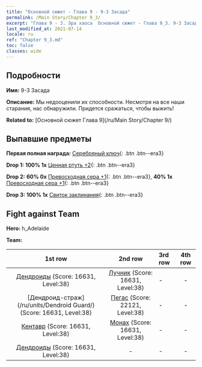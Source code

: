 ```yaml
---
title: "Основной сюжет - Глава 9 - 9-3 Засада"
permalink: /Main Story/Chapter 9_3/
excerpt: "Глава 9 - 3. Эра хаоса  Основной сюжет - Глава 9_3. 9-3 Засада"
last_modified_at: 2021-07-14
locale: ru
ref: "Chapter 9_3.md"
toc: false
classes: wide
---
```


## Подробности

 **Имя:** 9-3 Засада

 **Описание:** Мы недооценили их способности. Несмотря на все наши старания, нас обнаружили. Придется сражаться, чтобы выжить!

 **Related to:** [Основной сюжет Глава 9](/ru/Main Story/Chapter 9/)

## Выпавшие предметы

 **Первая полная награда:** [Серебряный ключ](/ItemsRU/con_693/){: .btn .btn--era3}

 **Drop 1:** **100% 1x** [Ценная ртуть +2](/ItemsRU/mat_28/){: .btn .btn--era3}

 **Drop 2:** **60% 0x** [Превосходная сера +1](/ItemsRU/mat_22/){: .btn .btn--era3}, **40% 1x** [Превосходная сера +1](/ItemsRU/mat_22/){: .btn .btn--era3}

 **Drop 3:** **100% 1x** [Свиток заклинания](/ItemsRU/con_694/){: .btn .btn--era3}


## Fight against Team
 **Hero:** h_Adelaide

 **Team:**


  | 1st row | 2nd row | 3rd row | 4th row |
  |:----:|:----:|:----|:----:|
  | [Дендроиды](/ru/units/Treant/) (Score: 16631, Level:38)  | [Лучник](/ru/units/Marksman/) (Score: 16631, Level:38)  | - | - |
  | [Дендроид-страж](/ru/units/Dendroid Guard/) (Score: 16631, Level:38)  | [Пегас](/ru/units/Pegasus/) (Score: 22121, Level:38)  | - | - |
  | [Кентавр](/ru/units/Centaur/) (Score: 16631, Level:38)  | [Монах](/ru/units/Monk/) (Score: 16631, Level:38)  | - | - |
  | [Дендроиды](/ru/units/Treant/) (Score: 16631, Level:38)  | - | - | - |


